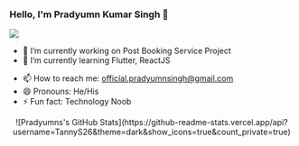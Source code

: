 ### Hello, I'm Pradyumn Kumar Singh 👋

![](https://komarev.com/ghpvc/?username=TannyS26&color=green)

<!--![Visitor Count](https://profile-counter.glitch.me/{TannyS26}/count.svg)-->
<!--
Here are some ideas to get you started:
-->

- 🔭 I’m currently working on Post Booking Service Project
- 🌱 I’m currently learning Flutter, ReactJS
<!--- 👯 I’m looking to collaborate on ...
- 🤔 I’m looking for help with ...
- 💬 Ask me about ... -->
- 📫 How to reach me: official.pradyumnsingh@gmail.com
- 😄 Pronouns: He/His
- ⚡ Fun fact: Technology Noob


<center>![Pradyumns's GitHub Stats](https://github-readme-stats.vercel.app/api?username=TannyS26&theme=dark&show_icons=true&count_private=true)</center>
